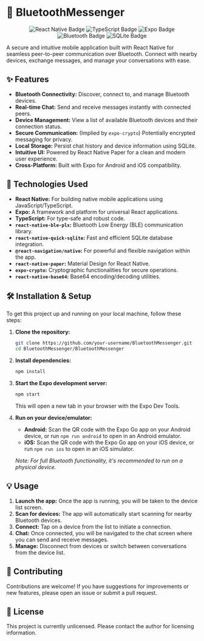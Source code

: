 # 📱 BluetoothMessenger

<p align="center">
  <img src="https://img.shields.io/badge/React_Native-61DAFB?style=for-the-badge&logo=react&logoColor=white" alt="React Native Badge">
  <img src="https://img.shields.io/badge/TypeScript-007ACC?style=for-the-badge&logo=typescript&logoColor=white" alt="TypeScript Badge">
  <img src="https://img.shields.io/badge/Expo-1B232A?style=for-the-badge&logo=expo&logoColor=white" alt="Expo Badge">
  <img src="https://img.shields.io/badge/Bluetooth-0080FF?style=for-the-badge&logo=bluetooth&logoColor=white" alt="Bluetooth Badge">
  <img src="https://img.shields.io/badge/SQLite-003B57?style=for-the-badge&logo=sqlite&logoColor=white" alt="SQLite Badge">
</p>

A secure and intuitive mobile application built with React Native for seamless peer-to-peer communication over Bluetooth. Connect with nearby devices, exchange messages, and manage your conversations with ease.

## ✨ Features

*   **Bluetooth Connectivity:** Discover, connect to, and manage Bluetooth devices.
*   **Real-time Chat:** Send and receive messages instantly with connected peers.
*   **Device Management:** View a list of available Bluetooth devices and their connection status.
*   **Secure Communication:** (Implied by `expo-crypto`) Potentially encrypted messaging for privacy.
*   **Local Storage:** Persist chat history and device information using SQLite.
*   **Intuitive UI:** Powered by React Native Paper for a clean and modern user experience.
*   **Cross-Platform:** Built with Expo for Android and iOS compatibility.

## 🚀 Technologies Used

*   **React Native:** For building native mobile applications using JavaScript/TypeScript.
*   **Expo:** A framework and platform for universal React applications.
*   **TypeScript:** For type-safe and robust code.
*   **`react-native-ble-plx`:** Bluetooth Low Energy (BLE) communication library.
*   **`react-native-quick-sqlite`:** Fast and efficient SQLite database integration.
*   **`@react-navigation/native`:** For powerful and flexible navigation within the app.
*   **`react-native-paper`:** Material Design for React Native.
*   **`expo-crypto`:** Cryptographic functionalities for secure operations.
*   **`react-native-base64`:** Base64 encoding/decoding utilities.

## 🛠️ Installation & Setup

To get this project up and running on your local machine, follow these steps:

1.  **Clone the repository:**
    ```bash
    git clone https://github.com/your-username/BluetoothMessenger.git
    cd BluetoothMessenger/BluetoothMessenger
    ```

2.  **Install dependencies:**
    ```bash
    npm install
    ```

3.  **Start the Expo development server:**
    ```bash
    npm start
    ```
    This will open a new tab in your browser with the Expo Dev Tools.

4.  **Run on your device/emulator:**
    *   **Android:** Scan the QR code with the Expo Go app on your Android device, or run `npm run android` to open in an Android emulator.
    *   **iOS:** Scan the QR code with the Expo Go app on your iOS device, or run `npm run ios` to open in an iOS simulator.

    *Note: For full Bluetooth functionality, it's recommended to run on a physical device.*

## 💡 Usage

1.  **Launch the app:** Once the app is running, you will be taken to the device list screen.
2.  **Scan for devices:** The app will automatically start scanning for nearby Bluetooth devices.
3.  **Connect:** Tap on a device from the list to initiate a connection.
4.  **Chat:** Once connected, you will be navigated to the chat screen where you can send and receive messages.
5.  **Manage:** Disconnect from devices or switch between conversations from the device list.

## 🤝 Contributing

Contributions are welcome! If you have suggestions for improvements or new features, please open an issue or submit a pull request.

## 📄 License

This project is currently unlicensed. Please contact the author for licensing information.
